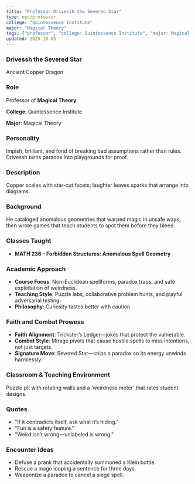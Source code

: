 ```yaml
---
title: "Professor Drivessh the Severed Star"
type: npc/professor
college: "Quintessence Institute"
major: "Magical Theory"
tags: ["professor", "college: Quintessence Institute", "major: Magical Theory", "variant:copper"]
updated: 2025-10-05
---
```

### Drivessh the Severed Star

Ancient Copper Dragon

### Role

Professor of **Magical Theory**

**College**: Quintessence Institute

**Major**: Magical Theory

### Personality

Impish, brilliant, and fond of breaking bad assumptions rather than rules. Drivessh turns paradox into playgrounds for proof.

### Description

Copper scales with star-cut facets; laughter leaves sparks that arrange into diagrams.

### Background

He cataloged anomalous geometries that warped magic in unsafe ways, then wrote games that teach students to spot them before they bleed.

### Classes Taught

- **MATH 236 – Forbidden Structures: Anomalous Spell Geometry**



### Academic Approach

- **Course Focus**: Non-Euclidean spellforms, paradox traps, and safe exploitation of weirdness.
- **Teaching Style**: Puzzle labs, collaborative problem hunts, and playful adversarial testing.
- **Philosophy**: Curiosity tastes better with caution.

### Faith and Combat Prowess

- **Faith Alignment**: Trickster’s Ledger—jokes that protect the vulnerable.
- **Combat Style**: Mirage pivots that cause hostile spells to miss intentions, not just targets.
- **Signature Move**: Severed Star—snips a paradox so its energy unwinds harmlessly.

### Classroom & Teaching Environment

Puzzle pit with rotating walls and a ‘weirdness meter’ that rates student designs.

### Quotes

- "If it contradicts itself, ask what it’s hiding."
- "Fun is a safety feature."
- "Weird isn’t wrong—unlabeled is wrong."

### Encounter Ideas

- Defuse a prank that accidentally summoned a Klein bottle.
- Rescue a mage looping a sentence for three days.
- Weaponize a paradox to cancel a siege spell.
